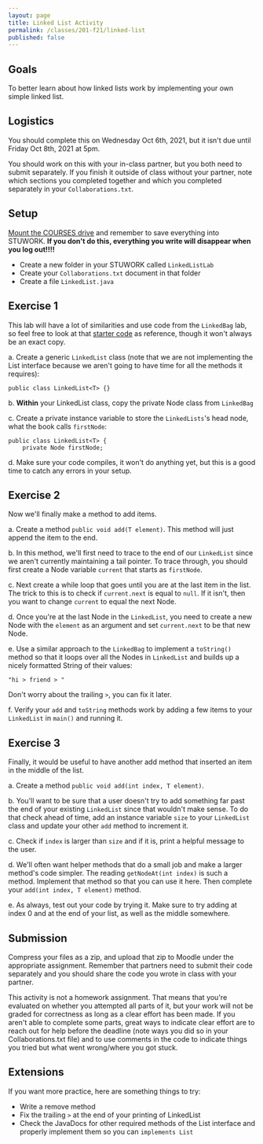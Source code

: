 ```yaml
---
layout: page
title: Linked List Activity
permalink: /classes/201-f21/linked-list
published: false
---
```


## Goals
To better learn about how linked lists work by implementing your own simple linked list.

## Logistics
You should complete this on Wednesday Oct 6th, 2021, but it isn't due until Friday Oct 8th, 2021 at 5pm. 

You should work on this with your in-class partner, but you both need to submit separately. 
If you finish it outside of class without your partner, note which sections you completed together and which you completed separately in your `Collaborations.txt`.

## Setup
[Mount the COURSES drive](https://wiki.carleton.edu/pages/viewpage.action?spaceKey=carl&title=CS+111+and+201+workflow+in+CS+labs) and remember to save everything into STUWORK. **If you don't do this, everything you write will disappear when you log out!!!!**
* Create a new folder in your STUWORK called `LinkedListLab`
* Create your `Collaborations.txt` document in that folder
* Create a file `LinkedList.java` 
 

## Exercise 1
This lab will have a lot of similarities and use code from the `LinkedBag` lab, so feel free to look at that [starter code](LinkedBag.java) as reference, though it won't always be an exact copy.

a. Create a generic `LinkedList` class (note that we are not implementing the List interface because we aren't going to have time for all the methods it requires):
```
public class LinkedList<T> {}
```

b. **Within** your LinkedList class, copy the private Node class from `LinkedBag`

c. Create a private instance variable to store the `LinkedLists`'s head node, what the book calls `firstNode`:
```
public class LinkedList<T> {
    private Node firstNode;
```

d. Make sure your code compiles, it won't do anything yet, but this is a good time to catch any errors in your setup.

## Exercise 2
Now we'll finally make a method to add items.

a. Create a method `public void add(T element)`. This method will just append the item to the end.

b. In this method, we'll first need to trace to the end of our `LinkedList` since we aren't currently maintaining a tail pointer. To trace through, you should first create a Node variable `current` that starts as `firstNode`.

c. Next create a while loop that goes until you are at the last item in the list. The trick to this is to check if `current.next` is equal to `null`. If it isn't, then you want to change `current` to equal the next Node.

d. Once you're at the last Node in the `LinkedList`, you need to create a new Node with the `element` as an argument and set `current.next` to be that new Node.

e. Use a similar approach to the `LinkedBag` to implement a `toString()` method so that it loops over all the Nodes in `LinkedList` and builds up a nicely formatted String of their values:
```
"hi > friend > "
```

Don't worry about the trailing `>`, you can fix it later.

f. Verify your `add` and `toString` methods work by adding a few items to your `LinkedList` in `main()` and running it.

## Exercise 3
Finally, it would be useful to have another add method that inserted an item in the middle of the list.

a. Create a method `public void add(int index, T element)`. 

b. You'll want to be sure that a user doesn't try to add something far past the end of your existing `LinkedList` since that wouldn't make sense. To do that check ahead of time, add an instance variable `size` to your `LinkedList` class and update your other `add` method to increment it.

c. Check if `index` is larger than `size` and if it is, print a helpful message to the user.

d. We'll often want helper methods that do a small job and make a larger method's code simpler. The reading `getNodeAt(int index)` is such a method. Implement that method so that you can use it here. Then complete your `add(int index, T element)` method.

e. As always, test out your code by trying it. Make sure to try adding at index 0 and at the end of your list, as well as the middle somewhere.

## Submission
Compress your files as a zip, and upload that zip to Moodle under the appropriate assignment.
Remember that partners need to submit their code separately and you should share the code you wrote in class with your partner.

This activity is not a homework assignment. That means that you're evaluated on whether you attempted all parts of it, but your work will not be graded for correctness as long as a clear effort has been made. If you aren't able to complete some parts, great ways to indicate clear effort are to reach out for help before the deadline (note ways you did so in your Collaborations.txt file) and to use comments in the code to indicate things you tried but what went wrong/where you got stuck.

## Extensions
If you want more practice, here are something things to try:
* Write a remove method
* Fix the trailing `>` at the end of your printing of LinkedList
* Check the JavaDocs for other required methods of the List interface and properly implement them so you can `implements List`